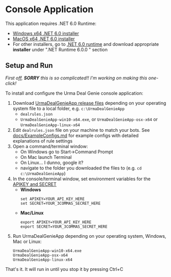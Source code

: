 # Console Application
This application requires .NET 6.0 Runtime:
  - [Windows x64 .NET 6.0 installer](https://dotnet.microsoft.com/download/dotnet/thank-you/runtime-6.0.0-windows-x64-installer)
  - [MacOS x64 .NET 6.0 installer](https://dotnet.microsoft.com/download/dotnet/thank-you/runtime-6.0.0-macos-x64-installer)
  - For other installers, go to [.NET 6.0 runtime](https://dotnet.microsoft.com/download/dotnet/6.0) and download appropriate **installer** under ".NET Runtime 6.0.0
" section
## Setup and Run
_First off, **SORRY** this is so complicated!! I'm working on making this one-click!_

To install and configure the Urma Deal Genie console application:
1. Download [UrmaDealGenieApp release files](https://github.com/UrmaGurd/UrmaDealGenie/releases/tag/app-2.3 ) depending on your operating system file to a local folder, e.g. `c:\UrmaDealGenieApp`
   - `dealrules.json`
   - `UrmaDealGenieApp-win10-x64.exe`, or `UrmaDealGenieApp-osx-x64` or `UrmaDealGenieApp-linux-x64`
4. Edit `dealrules.json` file on your machine to match your bots. See [docs/ExampleConfigs.md](./docs/ExampleConfigs.md) for example configs with detailed explanations of rule settings
5. Open a command/terminal window:
   - On Windows go to Start->Command Prompt
   - On Mac launch Terminal
   - On Linux... I dunno, google it?
   - navigate to the folder you downloaded the files to (e.g. `cd c:\UrmaDealGenieApp`)
6. In the console/terminal window, set environment variables for the [APIKEY and SECRET](/README.md#create-a-3commas-api-key-and-secret)
   - **Windows**
     ```
     set APIKEY=YOUR_API_KEY_HERE
     set SECRET=YOUR_3COMMAS_SECRET_HERE
     ```
   - **Mac/Linux**
     ```
     export APIKEY=YOUR_API_KEY_HERE
     export SECRET=YOUR_3COMMAS_SECRET_HERE
     ```
5. Run UrmaDealGenieApp depending on your operating system, Windows, Mac or Linux:
     ```
     UrmaDealGenieApp-win10-x64.exe
     UrmaDealGenieApp-osx-x64
     UrmaDealGenieApp-linux-x64
     ```
That's it. It will run in until you stop it by pressing Ctrl+C
